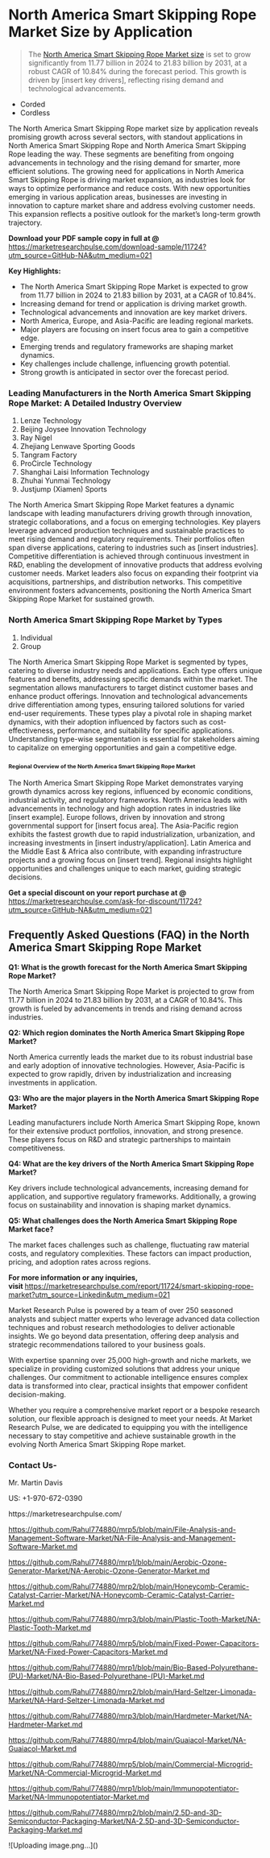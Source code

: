 <h1>North America Smart Skipping Rope Market&nbsp;Size by Application</h1><blockquote><p>The <a href="https://marketresearchpulse.com/download-sample/11724?utm_source=GitHub-NA&amp;utm_medium=021">North America Smart Skipping Rope Market size</a> is set to grow significantly from 11.77 billion in 2024 to 21.83 billion by 2031, at a robust CAGR of 10.84% during the forecast period. This growth is driven by [insert key drivers], reflecting rising demand and technological advancements.</p></blockquote><ul><li>Corded<li> Cordless</li></ul><p>The North America Smart Skipping Rope market size by application reveals promising growth across several sectors, with standout applications in North America Smart Skipping Rope and North America Smart Skipping Rope leading the way. These segments are benefiting from ongoing advancements in technology and the rising demand for smarter, more efficient solutions. The growing need for applications in North America Smart Skipping Rope is driving market expansion, as industries look for ways to optimize performance and reduce costs. With new opportunities emerging in various application areas, businesses are investing in innovation to capture market share and address evolving customer needs. This expansion reflects a positive outlook for the market’s long-term growth trajectory.</p><p><strong>Download your PDF sample copy in full at @ </strong><a href="https://marketresearchpulse.com/download-sample/11724?utm_source=GitHub-NA&amp;utm_medium=021">https://marketresearchpulse.com/download-sample/11724?utm_source=GitHub-NA&amp;utm_medium=021</a></p><p><strong>Key Highlights: </strong></p><ul><li>The North America Smart Skipping Rope Market is expected to grow from 11.77 billion in 2024 to 21.83 billion by 2031, at a CAGR of 10.84%.</li><li>Increasing demand for trend or application is driving market growth.</li><li>Technological advancements and innovation are key market drivers.</li><li>North America, Europe, and Asia-Pacific are leading regional markets.</li><li>Major players are focusing on insert focus area to gain a competitive edge.</li><li>Emerging trends and regulatory frameworks are shaping market dynamics.</li><li>Key challenges include challenge, influencing growth potential.</li><li>Strong growth is anticipated in sector over the forecast period.</li></ul><h3>Leading Manufacturers in the North America Smart Skipping Rope Market: A Detailed Industry Overview</h3><ol><li>Lenze Technology</li><li>Beijing Joysee Innovation Technology</li><li>Ray Nigel</li><li>Zhejiang Lenwave Sporting Goods</li><li>Tangram Factory</li><li>ProCircle Technology</li><li>Shanghai Laisi Information Technology</li><li>Zhuhai Yunmai Technology</li><li>Justjump (Xiamen) Sports</li></ol><div class="flex max-w-full flex-col flex-grow"><div class="min-h-8 text-message flex w-full flex-col items-end gap-2 whitespace-normal break-words [.text-message+&amp;]:mt-5" dir="auto" data-message-author-role="assistant" data-message-id="fd8432e4-4910-450d-b182-61b7bfb0a01f" data-message-model-slug="gpt-4o"><div class="flex w-full flex-col gap-1 empty:hidden first:pt-[3px]"><div class="markdown prose w-full break-words dark:prose-invert light"><p>The North America Smart Skipping Rope Market features a dynamic landscape with leading manufacturers driving growth through innovation, strategic collaborations, and a focus on emerging technologies. Key players leverage advanced production techniques and sustainable practices to meet rising demand and regulatory requirements. Their portfolios often span diverse applications, catering to industries such as [insert industries]. Competitive differentiation is achieved through continuous investment in R&amp;D, enabling the development of innovative products that address evolving customer needs. Market leaders also focus on expanding their footprint via acquisitions, partnerships, and distribution networks. This competitive environment fosters advancements, positioning the North America Smart Skipping Rope Market for sustained growth.</p></div></div></div></div><h3>North America Smart Skipping Rope Market by Types</h3><ol><li>Individual<li> Group</li></ol><div class="flex max-w-full flex-col flex-grow"><div class="min-h-8 text-message flex w-full flex-col items-end gap-2 whitespace-normal break-words [.text-message+&amp;]:mt-5" dir="auto" data-message-author-role="assistant" data-message-id="084470be-0bb7-4664-bddf-5156b4f41249" data-message-model-slug="gpt-4o-mini"><div class="flex w-full flex-col gap-1 empty:hidden first:pt-[3px]"><div class="markdown prose w-full break-words dark:prose-invert light"><p>The North America Smart Skipping Rope Market is segmented by types, catering to diverse industry needs and applications. Each type offers unique features and benefits, addressing specific demands within the market. The segmentation allows manufacturers to target distinct customer bases and enhance product offerings. Innovation and technological advancements drive differentiation among types, ensuring tailored solutions for varied end-user requirements. These types play a pivotal role in shaping market dynamics, with their adoption influenced by factors such as cost-effectiveness, performance, and suitability for specific applications. Understanding type-wise segmentation is essential for stakeholders aiming to capitalize on emerging opportunities and gain a competitive edge.</p></div></div></div></div><h3><span style="font-size: 11px;">Regional Overview of the North America Smart Skipping Rope Market</span></h3><div class="flex max-w-full flex-col flex-grow"><div class="min-h-8 text-message flex w-full flex-col items-end gap-2 whitespace-normal break-words [.text-message+&amp;]:mt-5" dir="auto" data-message-author-role="assistant" data-message-id="e9038762-ce64-4e30-91c9-9bd413514231" data-message-model-slug="gpt-4o-mini"><div class="flex w-full flex-col gap-1 empty:hidden first:pt-[3px]"><div class="markdown prose w-full break-words dark:prose-invert light"><p>The North America Smart Skipping Rope Market demonstrates varying growth dynamics across key regions, influenced by economic conditions, industrial activity, and regulatory frameworks. North America leads with advancements in technology and high adoption rates in industries like [insert example]. Europe follows, driven by innovation and strong governmental support for [insert focus area]. The Asia-Pacific region exhibits the fastest growth due to rapid industrialization, urbanization, and increasing investments in [insert industry/application]. Latin America and the Middle East &amp; Africa also contribute, with expanding infrastructure projects and a growing focus on [insert trend]. Regional insights highlight opportunities and challenges unique to each market, guiding strategic decisions.</p></div></div></div></div><p><strong>Get a special discount on your report purchase at @ </strong><a href="https://marketresearchpulse.com/ask-for-discount/11724?utm_source=GitHub-NA&amp;utm_medium=021">https://marketresearchpulse.com/ask-for-discount/11724?utm_source=GitHub-NA&amp;utm_medium=021</a></p><h2>Frequently Asked Questions (FAQ) in the North America Smart Skipping Rope Market</h2><p><strong>Q1: What is the growth forecast for the North America Smart Skipping Rope Market?</strong></p><p>The North America Smart Skipping Rope Market is projected to grow from 11.77 billion in 2024 to 21.83 billion by 2031, at a CAGR of 10.84%. This growth is fueled by advancements in trends and rising demand across industries.</p><p><strong>Q2: Which region dominates the North America Smart Skipping Rope Market?</strong></p><p>North America currently leads the market due to its robust industrial base and early adoption of innovative technologies. However, Asia-Pacific is expected to grow rapidly, driven by industrialization and increasing investments in application.</p><p><strong>Q3: Who are the major players in the North America Smart Skipping Rope Market?</strong></p><p>Leading manufacturers include North America Smart Skipping Rope, known for their extensive product portfolios, innovation, and strong presence. These players focus on R&amp;D and strategic partnerships to maintain competitiveness.</p><p><strong>Q4: What are the key drivers of the North America Smart Skipping Rope Market?</strong></p><p>Key drivers include technological advancements, increasing demand for application, and supportive regulatory frameworks. Additionally, a growing focus on sustainability and innovation is shaping market dynamics.</p><p><strong>Q5: What challenges does the North America Smart Skipping Rope Market face?</strong></p><p>The market faces challenges such as challenge, fluctuating raw material costs, and regulatory complexities. These factors can impact production, pricing, and adoption rates across regions.</p><p><strong>For more information or any inquiries, visit&nbsp;</strong><a href="https://marketresearchpulse.com/report/11724/smart-skipping-rope-market?utm_source=Linkedin&utm_medium=021">https://marketresearchpulse.com/report/11724/smart-skipping-rope-market?utm_source=Linkedin&utm_medium=021</a></p><p>Market Research Pulse is powered by a team of over 250 seasoned analysts and subject matter experts who leverage advanced data collection techniques and robust research methodologies to deliver actionable insights. We go beyond data presentation, offering deep analysis and strategic recommendations tailored to your business goals.</p><p>With expertise spanning over 25,000 high-growth and niche markets, we specialize in providing customized solutions that address your unique challenges. Our commitment to actionable intelligence ensures complex data is transformed into clear, practical insights that empower confident decision-making.</p><p>Whether you require a comprehensive market report or a bespoke research solution, our flexible approach is designed to meet your needs. At Market Research Pulse, we are dedicated to equipping you with the intelligence necessary to stay competitive and achieve sustainable growth in the evolving North America Smart Skipping Rope market.</p><h3><strong>Contact Us-</strong></h3><p>Mr. Martin Davis</p><p>US: +1-970-672-0390</p><p>https://marketresearchpulse.com/</p><p><a href="https://github.com/Rahul774880/mrp5/blob/main/File-Analysis-and-Management-Software-Market/NA-File-Analysis-and-Management-Software-Market.md">https://github.com/Rahul774880/mrp5/blob/main/File-Analysis-and-Management-Software-Market/NA-File-Analysis-and-Management-Software-Market.md</a></p><p><a href="https://github.com/Rahul774880/mrp1/blob/main/Aerobic-Ozone-Generator-Market/NA-Aerobic-Ozone-Generator-Market.md">https://github.com/Rahul774880/mrp1/blob/main/Aerobic-Ozone-Generator-Market/NA-Aerobic-Ozone-Generator-Market.md</a></p><p><a href="https://github.com/Rahul774880/mrp2/blob/main/Honeycomb-Ceramic-Catalyst-Carrier-Market/NA-Honeycomb-Ceramic-Catalyst-Carrier-Market.md">https://github.com/Rahul774880/mrp2/blob/main/Honeycomb-Ceramic-Catalyst-Carrier-Market/NA-Honeycomb-Ceramic-Catalyst-Carrier-Market.md</a></p><p><a href="https://github.com/Rahul774880/mrp3/blob/main/Plastic-Tooth-Market/NA-Plastic-Tooth-Market.md">https://github.com/Rahul774880/mrp3/blob/main/Plastic-Tooth-Market/NA-Plastic-Tooth-Market.md</a></p><p><a href="https://github.com/Rahul774880/mrp5/blob/main/Fixed-Power-Capacitors-Market/NA-Fixed-Power-Capacitors-Market.md">https://github.com/Rahul774880/mrp5/blob/main/Fixed-Power-Capacitors-Market/NA-Fixed-Power-Capacitors-Market.md</a></p><p><a href="https://github.com/Rahul774880/mrp1/blob/main/Bio-Based-Polyurethane-(PU)-Market/NA-Bio-Based-Polyurethane-(PU)-Market.md">https://github.com/Rahul774880/mrp1/blob/main/Bio-Based-Polyurethane-(PU)-Market/NA-Bio-Based-Polyurethane-(PU)-Market.md</a></p><p><a href="https://github.com/Rahul774880/mrp2/blob/main/Hard-Seltzer-Limonada-Market/NA-Hard-Seltzer-Limonada-Market.md">https://github.com/Rahul774880/mrp2/blob/main/Hard-Seltzer-Limonada-Market/NA-Hard-Seltzer-Limonada-Market.md</a></p><p><a href="https://github.com/Rahul774880/mrp3/blob/main/Hardmeter-Market/NA-Hardmeter-Market.md">https://github.com/Rahul774880/mrp3/blob/main/Hardmeter-Market/NA-Hardmeter-Market.md</a></p><p><a href="https://github.com/Rahul774880/mrp4/blob/main/Guaiacol-Market/NA-Guaiacol-Market.md">https://github.com/Rahul774880/mrp4/blob/main/Guaiacol-Market/NA-Guaiacol-Market.md</a></p><p><a href="https://github.com/Rahul774880/mrp5/blob/main/Commercial-Microgrid-Market/NA-Commercial-Microgrid-Market.md">https://github.com/Rahul774880/mrp5/blob/main/Commercial-Microgrid-Market/NA-Commercial-Microgrid-Market.md</a></p><p><a href="https://github.com/Rahul774880/mrp1/blob/main/Immunopotentiator-Market/NA-Immunopotentiator-Market.md">https://github.com/Rahul774880/mrp1/blob/main/Immunopotentiator-Market/NA-Immunopotentiator-Market.md</a></p><p><a href="https://github.com/Rahul774880/mrp2/blob/main/2.5D-and-3D-Semiconductor-Packaging-Market/NA-2.5D-and-3D-Semiconductor-Packaging-Market.md">https://github.com/Rahul774880/mrp2/blob/main/2.5D-and-3D-Semiconductor-Packaging-Market/NA-2.5D-and-3D-Semiconductor-Packaging-Market.md</a></p>
![Uploading image.png…]()
